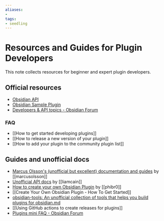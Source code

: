 ```yaml
---
aliases: 
- 
tags:
- seedling
---
```


# Resources and Guides for Plugin Developers

This note collects resources for beginner and expert plugin developers. 

## Official resources

- [Obsidian API](https://github.com/obsidianmd/obsidian-api)
- [Obsidian Sample Plugin](https://github.com/obsidianmd/obsidian-sample-plugin)
- [Developers & API topics - Obsidian Forum](https://forum.obsidian.md/c/developers-api/14)

### FAQ
- [[How to get started developing plugins]]
- [[How to release a new version of your plugin]]
- [[How to add your plugin to the community plugin list]]

## Guides and unofficial docs 

- [Marcus Olsson's (unofficial but excellent) documentation and guides](https://marcus.se.net/obsidian-plugin-docs/) by [[marcusolsson]]
- [Unofficial API docs](https://liamca.in/Obsidian/API+FAQ/index) by [[liamcain]]
- [How to create your own Obsidian Plugin](https://phibr0.medium.com/how-to-create-your-own-obsidian-plugin-53f2d5d44046) by [[phibr0]]
- [[Create Your Own Obsidian Plugin - How To Get Started]]
- [obsidian-tools: An unofficial collection of tools that helps you build plugins for obsidian.md](https://github.com/obsidian-tools/obsidian-tools) 
- [[Using GitHub actions to create releases for plugins]]
- [Plugins mini FAQ - Obsidian Forum](https://forum.obsidian.md/t/plugins-mini-faq/7737)